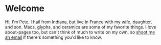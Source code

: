# Welcome

Hi, I'm Pete. I hail from Indiana, but live in France with my [wife](https://lauraschaffner.com), daughter, and son. Macs, glyphs, and ceramics are some of my favorite things. I love about-pages too, but can't think of much to write on my own, so [shoot me an email](mailto:hello@peteschaffner.com) if there's something you'd like to know.